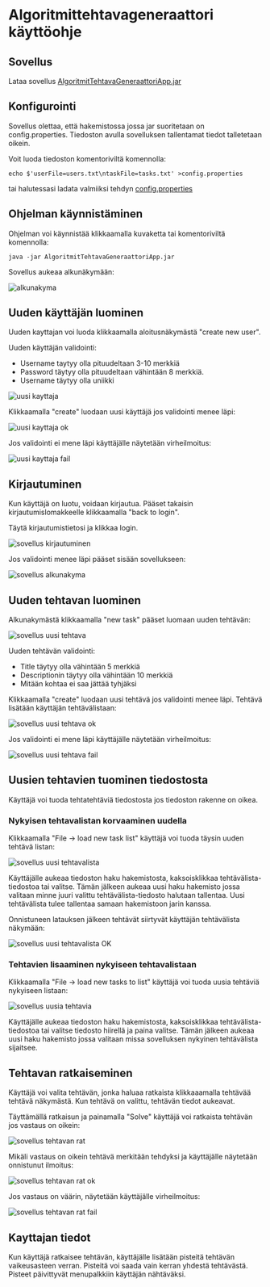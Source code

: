 # Algoritmittehtavageneraattori käyttöohje

## Sovellus
Lataa sovellus [AlgoritmitTehtavaGeneraattoriApp.jar](https://github.com/larikkai/ot-harjoitustyo/releases/download/viikko5/AlgoritmitTehtavaGeneraattoriApp.jar)

## Konfigurointi
Sovellus olettaa, että hakemistossa jossa jar suoritetaan on config.properties. Tiedoston avulla sovelluksen tallentamat tiedot talletetaan oikein.

Voit luoda tiedoston komentoriviltä komennolla:
```
echo $'userFile=users.txt\ntaskFile=tasks.txt' >config.properties
```
tai halutessasi ladata valmiiksi tehdyn [config.properties](https://github.com/larikkai/ot-harjoitustyo/releases/download/viikko5/config.properties)

## Ohjelman käynnistäminen
Ohjelman voi käynnistää klikkaamalla kuvaketta tai komentoriviltä komennolla:
```
java -jar AlgoritmitTehtavaGeneraattoriApp.jar
```
Sovellus aukeaa alkunäkymään:

![alkunakyma](/AlgoritmitTehtavaGeneraattori/dokumentointi/kuvat/sovellus_alku.PNG "Algoritmittehtavageneraattori alkunakyma")

## Uuden käyttäjän luominen
Uuden kayttajan voi luoda klikkaamalla aloitusnäkymästä "create new user".

Uuden käyttäjän validointi:
   - Username taytyy olla pituudeltaan 3-10 merkkiä
   - Password täytyy olla pituudeltaan vähintään 8 merkkiä.
   - Username täytyy olla uniikki

![uusi kayttaja](/AlgoritmitTehtavaGeneraattori/dokumentointi/kuvat/sovellus_uusi.PNG "Algoritmittehtavageneraattori uusi kayttaja")

Klikkaamalla "create" luodaan uusi käyttäjä jos validointi menee läpi:

![uusi kayttaja ok](/AlgoritmitTehtavaGeneraattori/dokumentointi/kuvat/sovellus_uusi_ok.PNG "Algoritmittehtavageneraattori uusi kayttaja OK")

Jos validointi ei mene läpi käyttäjälle näytetään virheilmoitus:

![uusi kayttaja fail](/AlgoritmitTehtavaGeneraattori/dokumentointi/kuvat/sovellus_uusi_fail.PNG "Algoritmittehtavageneraattori uusi kayttaja FAIL")

## Kirjautuminen
Kun käyttäjä on luotu, voidaan kirjautua. Pääset takaisin kirjautumislomakkeelle klikkaamalla "back to login".

Täytä kirjautumistietosi ja klikkaa login. 

![sovellus kirjautuminen](/AlgoritmitTehtavaGeneraattori/dokumentointi/kuvat/sovellus_kirjautuminen.PNG "Algoritmittehtavageneraattori sovellus kirjautuminen")

Jos validointi menee läpi pääset sisään sovellukseen:

![sovellus alkunakyma](/AlgoritmitTehtavaGeneraattori/dokumentointi/kuvat/sovellus_alkunakyma.PNG "Algoritmittehtavageneraattori sovellus alkunakyma")

## Uuden tehtavan luominen
Alkunakymästä klikkaamalla "new task" pääset luomaan uuden tehtävän:

![sovellus uusi tehtava](/AlgoritmitTehtavaGeneraattori/dokumentointi/kuvat/sovellus_uusi_t.PNG "Algoritmittehtavageneraattori uusi tehtava")

Uuden tehtävän validointi:
   - Title täytyy olla vähintään 5 merkkiä
   - Descriptionin täytyy olla vähintään 10 merkkiä
   - Mitään kohtaa ei saa jättää tyhjäksi

Klikkaamalla "create" luodaan uusi tehtävä jos validointi menee läpi. Tehtävä lisätään käyttäjän tehtävälistaan:

![sovellus uusi tehtava ok](/AlgoritmitTehtavaGeneraattori/dokumentointi/kuvat/sovellus_uusi_t_ok.PNG "Algoritmittehtavageneraattori uusi tehtava OK")

Jos validointi ei mene läpi käyttäjälle näytetään virheilmoitus:

![sovellus uusi tehtava fail](/AlgoritmitTehtavaGeneraattori/dokumentointi/kuvat/sovellus_uusi_t_fail.PNG "Algoritmittehtavageneraattori uusi tehtava FAIL")

## Uusien tehtavien tuominen tiedostosta

Käyttäjä voi tuoda tehtatehtäviä tiedostosta jos tiedoston rakenne on oikea.

### Nykyisen tehtavalistan korvaaminen uudella
Klikkaamalla "File -> load new task list" käyttäjä voi tuoda täysin uuden tehtävä listan:

![sovellus uusi tehtavalista](/AlgoritmitTehtavaGeneraattori/dokumentointi/kuvat/sovellus_uusi_tehtavalista.PNG "Algoritmittehtavageneraattori uusi tehtavalista")

Käyttäjälle aukeaa tiedoston haku hakemistosta, kaksoisklikkaa tehtävälista-tiedostoa tai valitse. Tämän jälkeen aukeaa uusi haku hakemisto jossa valitaan minne juuri valittu tehtävälista-tiedosto halutaan tallentaa. Uusi tehtävälista tulee tallentaa samaan hakemistoon jarin kanssa.

Onnistuneen latauksen jälkeen tehtävät siirtyvät käyttäjän tehtävälista näkymään:

![sovellus uusi tehtavalista OK](/AlgoritmitTehtavaGeneraattori/dokumentointi/kuvat/sovellus_uusi_tehtavalista_ok.PNG "Algoritmittehtavageneraattori uusi tehtavalista OK")

### Tehtavien lisaaminen nykyiseen tehtavalistaan
Klikkaamalla "File -> load new tasks to list" käyttäjä voi tuoda uusia tehtäviä nykyiseen listaan:

![sovellus uusia tehtavia](/AlgoritmitTehtavaGeneraattori/dokumentointi/kuvat/sovellus_lisaa_tehtavalistaan.PNG "Algoritmittehtavageneraattori sovellus uusia tehtavia")

Käyttäjälle aukeaa tiedoston haku hakemistosta, kaksoisklikkaa tehtävälista-tiedostoa tai valitse tiedosto hiirellä ja paina valitse. Tämän jälkeen aukeaa uusi haku hakemisto jossa valitaan missa sovelluksen nykyinen tehtävälista sijaitsee.

## Tehtavan ratkaiseminen
Käyttäjä voi valita tehtävän, jonka haluaa ratkaista klikkaaamalla tehtävää tehtävä näkymästä. Kun tehtävä on valittu, tehtävän tiedot aukeavat.

Täyttämällä ratkaisun ja painamalla "Solve" käyttäjä voi ratkaista tehtävän jos vastaus on oikein:

![sovellus tehtavan rat](/AlgoritmitTehtavaGeneraattori/dokumentointi/kuvat/sovellus_tehtavan_r.PNG "Algoritmittehtavageneraattori tehtava rat")

Mikäli vastaus on oikein tehtävä merkitään tehdyksi ja käyttäjälle näytetään onnistunut ilmoitus:

![sovellus tehtavan rat ok](/AlgoritmitTehtavaGeneraattori/dokumentointi/kuvat/sovellus_tehtavan_r_ok.PNG "Algoritmittehtavageneraattori tehtava rat OK")

Jos vastaus on väärin, näytetään käyttäjälle virheilmoitus:

![sovellus tehtavan rat fail](/AlgoritmitTehtavaGeneraattori/dokumentointi/kuvat/sovellus_tehtavan_r_fail.PNG "Algoritmittehtavageneraattori tehtava rat FAIL")

## Kayttajan tiedot
Kun käyttäjä ratkaisee tehtävän, käyttäjälle lisätään pisteitä tehtävän vaikeusasteen verran. Pisteitä voi saada vain kerran yhdestä tehtävästä. Pisteet päivittyvät menupalkkiin käyttäjän nähtäväksi.
